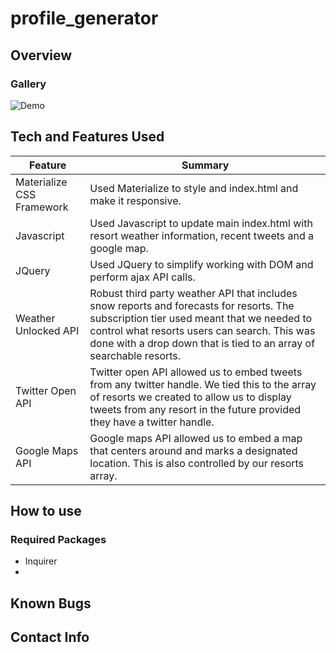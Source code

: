# profile_generator


## Overview


### Gallery

![Demo](assets/images/shouldiskidemo.gif "Should I Ski Today?")


## Tech and Features Used


| Feature       | Summary                                                                                                  | 
| ------------- | -------------------------------------------------------------------------------------------------------- |
| Materialize CSS Framework | Used Materialize to style and index.html and make it responsive.                              |
| Javascript    | Used Javascript to update main index.html with resort weather information, recent tweets and a google map. |
| JQuery        | Used JQuery to simplify working with DOM and perform ajax API calls.                             |
| Weather Unlocked API | Robust third party weather API that includes snow reports and forecasts for resorts. The subscription tier used meant that we needed to control what resorts users can search. This was done with a drop down that is tied to an array of searchable resorts. |
|Twitter Open API| Twitter open API allowed us to embed tweets from any twitter handle. We tied this to the array of resorts we created to allow us to display tweets from any resort in the future provided they have a twitter handle.|
|Google Maps API| Google maps API allowed us to embed a map that centers around and marks a designated location. This is also controlled by our resorts array. |


## How to use

### Required Packages
* Inquirer
* 


## Known Bugs

## Contact Info